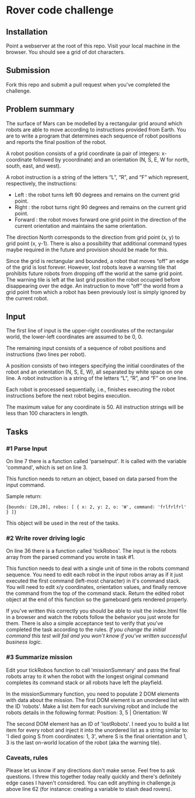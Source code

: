 # Rover code challenge
## Installation
Point a webserver at the root of this repo. Visit your local machine in the browser. You should see a grid of dot characters.
## Submission
Fork this repo and submit a pull request when you've completed the challenge.
## Problem summary
The surface of Mars can be modelled by a rectangular grid around which robots are able to move according to instructions provided from Earth. You are to write a program that determines each sequence of robot positions and reports the final position of the robot. 

A robot position consists of a grid coordinate (a pair of integers: x-coordinate  followed by ycoordinate) and an orientation (N, S, E, W for north, south, east, and  west). 

A robot instruction is a string of the letters “L”, “R”, and “F” which represent,  respectively, the instructions: 

- Left : the robot turns left 90 degrees and remains on the current grid point. 
- Right : the robot turns right 90 degrees and remains on the current grid point. 
- Forward : the robot moves forward one grid point in the direction of the current orientation and maintains the same orientation. 

The direction North corresponds to the direction from grid point (x, y) to grid point (x, y-1). There is also a possibility that additional command types maybe required in the future and provision should be made for this. 

Since the grid is rectangular and bounded, a robot that moves “off” an edge of the grid is lost forever. However, lost robots leave a warning tile that prohibits future robots from dropping off the world at the same grid point. The warning tile is left at the last grid position the robot occupied before disappearing over the edge. An instruction to  move “off” the world from a grid point from which a robot has been previously lost is simply ignored by the current robot.

## Input 

The first line of input is the upper-right coordinates of the rectangular world, the lower-left coordinates are assumed to be 0, 0. 

The remaining input consists of a sequence of robot positions and instructions (two lines per robot). 

A position consists of two integers specifying the initial coordinates of the robot and an orientation (N, S, E, W), all separated by white space on one line. A robot  instruction is a string of the letters “L”, “R”, and “F” on one line. 

Each robot is processed sequentially, i.e., finishes executing the robot instructions before the next robot begins execution. 

The maximum value for any coordinate is 50. All instruction strings will be less than 100 characters in length.

## Tasks
### #1 Parse Input

On line 7 there is a function called 'parseInput'. It is called with the variable 'command', which is set on line 3.

This function needs to return an object, based on data parsed from the input command.

Sample return:

`{bounds: [20,20],
robos: [
    {
        x: 2,
        y: 2,
        o: 'W',
        command: 'frlfrlfrl'
    }
]}`

This object will be used in the rest of the tasks.

### #2 Write rover driving logic
On line 36 there is a function called 'tickRobos'. The input is the robots array from the parsed command you wrote in task #1.

This function needs to deal with a single unit of time in the robots command sequence. You need to edit each robot in the input robos array as if it just executed the first command (left-most character) in it's command stack. You will need to edit x/y coordinates, orientation values, and finally remove the command from the top of the command stack. Return the edited robot object at the end of this function so the gameboard gets rendered properly.

If you've written this correctly you should be able to visit the index.html file in a browser and watch the robots follow the behavior you just wrote for them. There is also a simple acceptance test to verify that you've completed the task according to the rules. *If you change the initial command this test will fail and you won't know if you've written successful business logic.*

### #3 Summarize mission
Edit your tickRobos function to call 'missionSummary' and pass the final robots array to it when the robot with the longest original command completes its command stack or all robots have left the playfield.

In the missionSummary function, you need to populate 2 DOM elements with data about the mission. The first DOM element is an unordered list with the ID 'robots'. Make a list item for each surviving robot and include the robots details in the following format:
Position: 3, 5 | Orientation: W

The second DOM element has an ID of 'lostRobots'. I need you to build a list item for every robot and inject it into the unordered list as a string similar to: 'I died going S from coordinates: 1, 3', where S is the final orientation and 1, 3 is the last on-world location of the robot (aka the warning tile).

### Caveats, rules

Please let us know if any directions don't make sense. Feel free to ask questions. I threw this together today really quickly and there's definitely edge cases I haven't considered. You can edit anything in challenge.js above line 62 (for instance: creating a variable to stash dead rovers).
